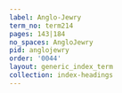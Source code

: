 ```yaml
---
label: Anglo-Jewry
term_no: term214
pages: 143|184
no_spaces: AngloJewry
pid: anglojewry
order: '0044'
layout: generic_index_term
collection: index-headings
---
```

